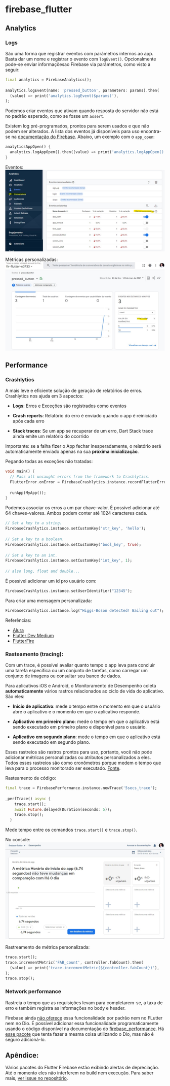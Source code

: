 # firebase_flutter

## Analytics

### Logs

São uma forma que registrar eventos com parâmetros internos ao app. Basta dar um nome e registrar o evento com `logEvent()`. Opcionalmente pode-se enviar informaçõesao Firebase via parâmetros, como visto a seguir:
```dart
final analytics = FirebaseAnalytics();

analytics.logEvent(name: 'pressed_button', parameters: params).then(
  (value) => print('analytics.logEvent($params)'),
);
```

Podemos criar eventos que ativam quando resposta do servidor não está no padrão esperado, como se fosse um `assert`.

Existem log pré-programados, prontos para serem usados e que não podem ser alterados. A lista dos eventos já disponíveis para uso encontra-se na [documentação do Firebase](https://firebase.google.com/docs/reference/android/com/google/firebase/analytics/FirebaseAnalytics.Event.html#APP_OPEN). Abaixo, um exemplo com o `app_open`:

```dart
analyticsAppOpen() {
  analytics.logAppOpen().then((value) => print('analytics.logAppOpen()'));
}
```

Eventos:
![console print](./assets/img/events_console.jpg "Console Print")

Métricas personalizadas: 
![console print](./assets/img/pressed_button_analytics.jpg "Console Print")


## Performance

### Crashlytics

A mais leve e eficiente solução de geração de relatórios de erros. Crashlytics nos ajuda em 3 aspectos:
- **Logs**: Erros e Exceções são registrados como eventos

- **Crash reports**: Relatório do erro é enviado quando o app é reiniciado após cada erro

- **Stack traces**: Se um app se recuperar de um erro, Dart Stack trace ainda emite um relatório do ocorrido

Importante: se a falha fizer o App fechar inesperadamente, o relatório será automaticamente enviado apenas na sua **próxima inicialização**.

Pegando todas as exceções não tratadas:
```dart
void main() {
  // Pass all uncaught errors from the framework to Crashlytics.
  FlutterError.onError = FirebaseCrashlytics.instance.recordFlutterError;

  runApp(MyApp());
}
```

Podemos associar os erros a um par chave-valor. É possível adicionar até 64 chaves-valores. Ambos podem conter até 1024 caracteres cada.
```dart
// Set a key to a string.
FirebaseCrashlytics.instance.setCustomKey('str_key', 'hello');

// Set a key to a boolean.
FirebaseCrashlytics.instance.setCustomKey('bool_key', true);

// Set a key to an int.
FirebaseCrashlytics.instance.setCustomKey('int_key', 1);

// also long, float and double...
```

É possível adicionar um id pro usuário com:
```dart
FirebaseCrashlytics.instance.setUserIdentifier("12345");
```

Para criar uma mensagem personalizada:
```dart
FirebaseCrashlytics.instance.log("Higgs-Boson detected! Bailing out");
```

Referências:
- [Alura](https://www.alura.com.br/artigos/tratamento-de-execucoes-com-firebase-crashlytics)
- [Flutter Dev Medium](https://medium.com/flutterdevs/crashlytics-in-flutter-bf2af198b382)
- [FlutterFire](https://firebase.flutter.dev/docs/crashlytics/usage/)


### Rasteamento (tracing):

Com um trace, é possível avaliar quanto tempo o app leva para concluir uma tarefa específica ou um conjunto de tarefas, como carregar um conjunto de imagens ou consultar seu banco de dados.

Para aplicativos iOS e Android, o Monitoramento de Desempenho coleta **automaticamente** vários rastros relacionados ao ciclo de vida do aplicativo. São eles:

- **Início de aplicativo**: mede o tempo entre o momento em que o usuário abre o aplicativo e o momento em que o aplicativo responde.

- **Aplicativo em primeiro plano**: mede o tempo em que o aplicativo está sendo executado em primeiro plano e disponível para o usuário.

- **Aplicativo em segundo plano**: mede o tempo em que o aplicativo está sendo executado em segundo plano.

Esses rastreios são rastros prontos para uso, portanto, você não pode adicionar métricas personalizadas ou atributos personalizados a eles. Todos esses rastreios são como cronômetros porque medem o tempo que leva para o processo monitorado ser executado. [Fonte](https://firebase.google.com/docs/perf-mon/app-start-foreground-background-traces?platform=android).


Rasteamento de código:
```dart
final trace = FirebasePerformance.instance.newTrace('5secs_trace');

_perfTrace() async {
    trace.start();
    await Future.delayed(Duration(seconds: 5));
    trace.stop();
  }
```
Mede tempo entre os comandos `trace.start()` e `trace.stop()`.

No console: 
![console print](./assets/img/performance_console.jpg "Console Print")

Rastreamento de métrica personalizada:

```dart
trace.start();
trace.incrementMetric('FAB_count', controller.fabCount).then(
  (value) => print('trace.incrementMetric(${controller.fabCount})'),
);
trace.stop();
```


### Network performance

Rastreia o tempo que as requisições levam para completarem-se, a taxa de erro e também registra as informações no body e header. 

Firebase ainda [não oferece](https://stackoverflow.com/a/54272558/9718711) essa funcionalidade por padrão nem no FLutter nem no Dio. É possível adicionar essa funcionalidade programaticamente usando o código disponível na documentação do [firebase_performance](https://pub.dev/packages/firebase_performance). Há [esse pacote](https://pub.dev/packages/dio_firebase_performance) que tenta fazer a mesma coisa utilizando o Dio, mas não é seguro adicioná-lo.


## Apêndice:

Vários pacotes do Flutter Firebase estão exibindo alertas de depreciação. Até o momento eles não interferem no build nem execução. Para saber mais, [ver issue no repositório](https://github.com/FirebaseExtended/flutterfire/issues/3876).